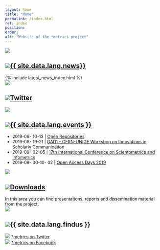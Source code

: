 ```yaml
---
layout: home
title: "Home"
permalink: /index.html
ref: index
position:
order:
alt: "Website of the *metrics project"
---
```

<!-- <div class="columns margin-top-4 margin-bottom-4" markdown="1">
Welcome to the website of the DFG funded project **\*metrics** (**ME**asuring **T**he **R**eliability and perceptions of **I**ndicators for interactions with s**C**ientific product**S**).
</div> -->
<!-- <div class="columns collapse mansonry__wrap"> -->
<!-- <div class="cell collapse"> -->
<!-- <div id="masonry-container" class="cell grid-x grid-container small-collapse medium-collapse"> -->
<div id="masonry" class="cell grid-x small-collapse medium-collapse">
<!-- <div class="cell grid-x grid-container small-collapse medium-collapse"> -->

<!-- News -->
<div class="featurebox cell grid-x grid-container medium-6">
  <div class="hide-for-small-only cell medium-2 featurebox__icon" aria-hidden="true">
    <img src="{{ site.baseurl }}/img/icons/pulse.svg" aria-hidden="true">
  </div>
  <div class="cell medium-10">
    <h2 class="featurebox__header"><img src="{{ site.baseurl }}/img/icons/pulse.svg" class="show-for-small-only" aria-hidden="true"><a href="{{ site.baseurl }}/news/">{{ site.data.lang.news}}</a></h2>
    <div class="featurebox__content">
      {% include latest_news_index.html %}
    </div>
  </div>
</div>

<!-- Twitter -->
<div class="featurebox cell grid-x grid-container medium-6">
  <div class="hide-for-small-only columns medium-2 featurebox__icon" aria-hidden="true">
    <img src="{{ site.baseurl }}/img/icons/twitter-alt.svg" aria-hidden="true">
  </div>
  <div class="cell medium-10">
    <h2 class="featurebox__header"><img src="{{ site.baseurl }}/img/icons/twitter-alt.svg" class="show-for-small-only" aria-hidden="true"><a href="https://twitter.com/metrics_project">Twitter</a></h2>
    <div id="featurebox__content__twitter" class="featurebox__content">
    </div>
  </div>
</div>

<!-- Events -->
<div class="featurebox cell grid-x grid-container medium-6">
  <div class="hide-for-small-only columns medium-2 featurebox__icon" aria-hidden="true">
    <img src="{{ site.baseurl }}/img/icons/calendar.svg" aria-hidden="true">
  </div>
  <div class="cell medium-10">
    <h2 class="featurebox__header"><img src="{{ site.baseurl }}/img/icons/calendar.svg" class="show-for-small-only" aria-hidden="true"><a href="{{ site.baseurl }}/events/">{{ site.data.lang.events }}</a></h2>
<div class="featurebox__content" markdown="1">
<!-- Start editing content here -->
  
* 2019-06- 10-13 \| [Open Repositories]({{site.url}}/events/upcoming/#ORep)  
* 2019-06- 19-21 \| [OAI11 - CERN-UNIGE Workshop on Innovations in Scholarly Communication]({{site.url}}/events/upcoming/#OAI11)  
* 2019-09- 02-05 \| [17th International Conference on Scientometrics and Infometrics]({{site.url}}/events/upcoming/#ISSI19)  
* 2019-09- 30-10- 02 \| [Open Access Days 2019]({{site.url}}/events/upcoming/#OAT19)  
  
<!-- Stop editing here -->
</div>
  </div>
</div>

<!-- Downloads -->
<div class="featurebox cell grid-x grid-container medium-6">
  <div class="hide-for-small-only columns medium-2 featurebox__icon">
    <img src="{{ site.baseurl }}/img/icons/download.svg">
  </div>
  <div class="cell medium-10">
    <h2 class="featurebox__header"><img src="{{ site.baseurl }}/img/icons/download.svg" class="show-for-small-only" aria-hidden="true"><a href="{{ site.baseurl }}/downloads/">Downloads</a></h2>
<div class="featurebox__content" markdown="1">
<!-- Start editing content here -->
In this area you can find presentations, reports and dissemination material from the project.
<!-- Stop editing content here -->
</div>
  </div>
</div>

<!-- Find us at -->
<div class="featurebox cell grid-x grid-container medium-6">
  <div class="hide-for-small-only columns medium-2 featurebox__icon" aria-hidden="true">
    <img src="{{ site.baseurl }}/img/icons/email.svg" aria-hidden="true">
  </div>
  <div class="cell medium-10">
    <h2 class="featurebox__header"><img src="{{ site.baseurl }}/img/icons/email.svg" class="show-for-small-only" aria-hidden="true">{{ site.data.lang.findus }}</h2>
    <div class="featurebox__content">
      <img src="{{ site.baseurl }}/img/icons/twitter-alt.svg" class="twitter-icon" aria-hidden="true"> <a href="https://twitter.com/metrics_project">*metrics on Twitter</a> <br>
      <img src="{{ site.baseurl }}/img/icons/facebook-alt.svg" aria-hidden="true"> <a href="https://www.facebook.com/metricsproject">*metrics on Facebook</a>
    </div>
  </div>
</div>

<!-- </div> -->
</div>
